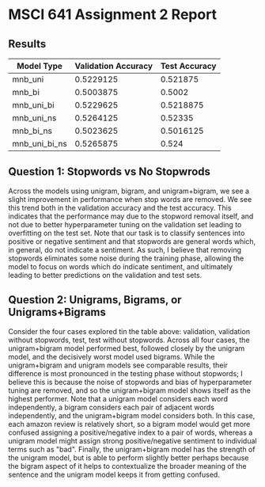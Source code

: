 # MSCI 641 Assignment 2 Report

## Results

| Model Type        | Validation Accuracy | Test Accuracy |
|-------------------|---------------------|---------------|
| mnb_uni           | 0.5229125           | 0.521875      |
| mnb_bi            | 0.5003875           | 0.5002        |
| mnb_uni_bi        | 0.5229625           | 0.5218875     |
| mnb_uni_ns        | 0.5264125           | 0.52335       |
| mnb_bi_ns         | 0.5023625           | 0.5016125     |
| mnb_uni_bi_ns     | 0.5265875           | 0.524         |

## Question 1: Stopwords vs No Stopwrods 

Across the models using unigram, bigram, and unigram+bigram, we see a slight improvement in performance when stop words are removed. We see this trend both in the validation accuracy and the test accuracy. This indicates that the performance may due to the stopword removal itself, and not due to better hyperparameter tuning on the validation set leading to overfitting on the test set. Note that our task is to classify sentences into positive or negative sentiment and that stopwords are general words which, in general, do not indicate a sentiment. As such, I believe that removing stopwords eliminates some noise during the training phase, allowing the model to focus on words which do indicate sentiment, and ultimately leading to better predictions on the validation and test sets.

## Question 2: Unigrams, Bigrams, or Unigrams+Bigrams

Consider the four cases explored tin the table above: validation, validation without stopwords, test, test without stopwords. Across all four cases, the unigram+bigram model performed best, followed closely by the unigram model, and the decisively worst model used bigrams. While the unigram+bigram and unigram models see comparable results, their difference is most pronounced in the testing phase without stopwords; I believe this is because the noise of stopwords and bias of hyperparameter tuning are removed, and so the unigram+bigram model shows itself as the highest performer. Note that a unigram model considers each word independently, a bigram considers each pair of adjacent words independently, and the unigram+bigram model considers both. In this case, each amazon review is relatively short, so a bigram model would get more confused assigning a positive/negative index to a pair of words, whereas a unigram model might assign strong positive/negative sentiment to individual terms such as "bad". Finally, the unigram+bigram model has the strength of the unigram model, but is able to perform slightly better perhaps because the bigram aspect of it helps to contextualize the broader meaning of the sentence and the unigram model keeps it from getting confused. 